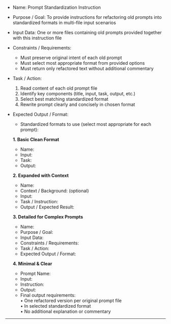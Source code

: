 * Name: Prompt Standardization Instruction  
* Purpose / Goal: To provide instructions for refactoring old prompts into standardized formats in multi-file input scenarios  
* Input Data: One or more files containing old prompts provided together with this instruction file  
* Constraints / Requirements:  
  - Must preserve original intent of each old prompt  
  - Must select most appropriate format from provided options  
  - Must return only refactored text without additional commentary  
* Task / Action:  
  1. Read content of each old prompt file  
  2. Identify key components (title, input, task, output, etc.)  
  3. Select best matching standardized format  
  4. Rewrite prompt clearly and concisely in chosen format  
* Expected Output / Format:  
  - Standardized formats to use (select most appropriate for each prompt):  

  **1. Basic Clean Format**  
  * Name:  
  * Input:  
  * Task:  
  * Output:  

  **2. Expanded with Context**  
  * Name:  
  * Context / Background: (optional)  
  * Input:  
  * Task / Instruction:  
  * Output / Expected Result:  

  **3. Detailed for Complex Prompts**  
  * Name:  
  * Purpose / Goal:  
  * Input Data:  
  * Constraints / Requirements:  
  * Task / Action:  
  * Expected Output / Format:  

  **4. Minimal & Clear**  
  * Prompt Name:  
  * Input:  
  * Instruction:  
  * Output:  

  - Final output requirements:  
    • One refactored version per original prompt file  
    • In selected standardized format  
    • No additional explanation or commentary  

---

